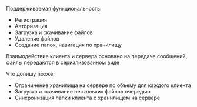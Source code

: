 Поддерживаемая функциональность:

- Регистрация
- Авторизация
- Загрузка и скачивание файлов
- Удаление файлов
- Создание папок, навигация по хранилищу

Взаимодействие клиента и сервера основано на передаче сообщений, файлы передаются в сериализованном виде

Что допишу позже:

- Ограничение хранилища на сервере по объему для каждого клиента
- Загрузка и скачивание нескольких файлов очередью
- Синхронизация папки клиента с хранилищем на сервере